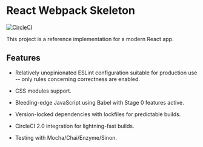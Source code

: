 # React Webpack Skeleton

[![CircleCI](https://circleci.com/gh/fokye/react-webpack-skeleton.svg?style=svg)](https://circleci.com/gh/fokye/react-webpack-skeleton)

This project is a reference implementation for a modern React app.

## Features

 * Relatively unopinionated ESLint configuration suitable for production use -- only rules concerning correctness are enabled.

 * CSS modules support.

 * Bleeding-edge JavaScript using Babel with Stage 0 features active.

 * Version-locked dependencies with lockfiles for predictable builds.

 * CircleCI 2.0 integration for lightning-fast builds.

 * Testing with Mocha/Chai/Enzyme/Sinon.
